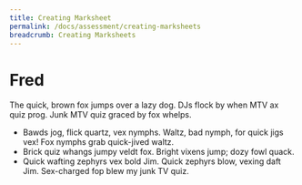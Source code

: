 ```yaml
---
title: Creating Marksheet
permalink: /docs/assessment/creating-marksheets
breadcrumb: Creating Marksheets
---
```

# Fred

The quick, brown fox jumps over a lazy dog. DJs flock by when MTV ax quiz prog. Junk MTV quiz graced by fox whelps.

- Bawds jog, flick quartz, vex nymphs. Waltz, bad nymph, for quick jigs vex! Fox nymphs grab quick-jived waltz.
- Brick quiz whangs jumpy veldt fox. Bright vixens jump; dozy fowl quack.
- Quick wafting zephyrs vex bold Jim.
 Quick zephyrs blow, vexing daft Jim. Sex-charged fop blew my junk TV quiz.
